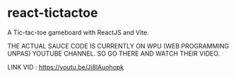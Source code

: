 # react-tictactoe
A Tic-tac-toe gameboard with ReactJS and Vite.

THE ACTUAL SAUCE CODE IS CURRENTLY ON WPU (WEB PROGRAMMING UNPAS) YOUTUBE CHANNEL. SO GO THERE AND WATCH THEIR VIDEO.

LINK VID : https://youtu.be/Ji8lAuohopk
